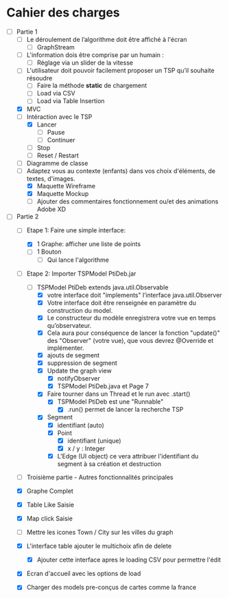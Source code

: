 # Cahier des charges

- [ ] Partie 1
  - [ ] Le déroulement de l’algorithme doit être affiché à l'écran
    - [ ] GraphStream
  - [ ] L'information dois être comprise par un humain :
    - [ ] Réglage via un slider de la vitesse
  - [ ] L'utilisateur doit pouvoir facilement proposer un TSP qu’il souhaite résoudre
    - [ ] Faire la méthode **static** de chargement
    - [ ] Load via CSV
    - [ ] Load via Table Insertion
  - [x] MVC
  - [ ] Intéraction avec le TSP
    - [x] Lancer
      - [ ] Pause
      - [ ] Continuer
    - [ ] Stop
    - [ ] Reset / Restart
  - [ ] Diagramme de classe
  - [ ] Adaptez vous au contexte (enfants) dans vos choix d'éléments, de textes, d'images.
    - [x] Maquette Wireframe
    - [x] Maquette Mockup
    - [ ] Ajouter des commentaires fonctionnement ou/et des animations Adobe XD

- [ ] Partie 2
  - [ ] Etape 1: Faire une simple interface:
    - [x] 1 Graphe: afficher une liste de points
    - [ ] 1 Bouton
      - [ ] Qui lance l'algorithme
  - [ ] Etape 2: Importer TSPModel PtiDeb.jar
    - [ ] TSPModel PtiDeb extends java.util.Observable
      - [x] votre interface doit "implements" l’interface java.util.Observer
      - [x] Votre interface doit être renseignée en paramètre du construction du model.
      - [x] Le constructeur du modèle enregistrera votre vue en temps qu’observateur.
      - [x]  Cela aura pour conséquence de lancer la fonction "update()" des "Observer" (votre vue), que vous devrez @Override et implémenter.
        - [x] ajouts de segment
        - [x] suppression de segment
        - [x] Update the graph view
          - [x] notifyObserver
          - [x] TSPModel PtiDeb.java et Page 7
      - [x] Faire tourner dans un Thread et le run avec .start()
        - [x] TSPModel PtiDeb est une "Runnable"
          - [x] .run() permet de lancer la recherche TSP
      - [x] Segment
        - [x] identifiant (auto)
        - [x] Point
          - [x] identifiant (unique)
          - [x] x / y : Integer
        - [x] L'Edge (UI object) ce vera attribuer l'identifiant du segment à sa création et destruction
  - [ ] Troisième partie - Autres fonctionnalités principales

  - [x] Graphe Complet
  - [x] Table Like Saisie
  - [x] Map click Saisie
  - [ ] Mettre les icones Town / City sur les villes du graph

  - [x] L'interface table ajouter le multichoix afin de delete
    - [x] Ajouter cette interface apres le loading CSV pour permettre l'édit
  - [x] Ecran d'accueil avec les options de load
  - [x] Charger des models pre-conçus de cartes comme la france
